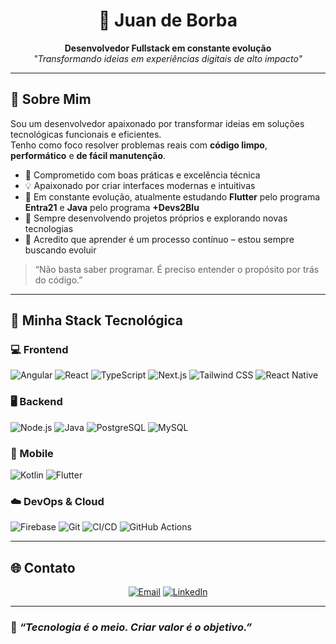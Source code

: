 <h1 align="center">🚀 Juan de Borba</h1>

<p align="center">
  <b>Desenvolvedor Fullstack em constante evolução</b><br/>
  <i>"Transformando ideias em experiências digitais de alto impacto"</i>
</p>

---

## 🧠 Sobre Mim

Sou um desenvolvedor apaixonado por transformar ideias em soluções tecnológicas funcionais e eficientes.  
Tenho como foco resolver problemas reais com **código limpo**, **performático** e **de fácil manutenção**.

- 🎯 Comprometido com boas práticas e excelência técnica
- 💡 Apaixonado por criar interfaces modernas e intuitivas
- 🚀 Em constante evolução, atualmente estudando **Flutter** pelo programa **Entra21** e **Java** pelo programa **+Devs2Blu**
- 🔧 Sempre desenvolvendo projetos próprios e explorando novas tecnologias
- 🧠 Acredito que aprender é um processo contínuo – estou sempre buscando evoluir

> “Não basta saber programar. É preciso entender o propósito por trás do código.”


---

## 🚀 Minha Stack Tecnológica

### 💻 Frontend
![Angular](https://img.shields.io/badge/Angular-DD0031?style=for-the-badge&logo=angular&logoColor=white)
![React](https://img.shields.io/badge/React-20232A?style=for-the-badge&logo=react&logoColor=61DAFB)
![TypeScript](https://img.shields.io/badge/TypeScript-3178C6?style=for-the-badge&logo=typescript&logoColor=white)
![Next.js](https://img.shields.io/badge/Next.js-000000?style=for-the-badge&logo=nextdotjs&logoColor=white)
![Tailwind CSS](https://img.shields.io/badge/Tailwind_CSS-38B2AC?style=for-the-badge&logo=tailwind-css&logoColor=white)
![React Native](https://img.shields.io/badge/React_Native-20232A?style=for-the-badge&logo=react&logoColor=61DAFB)

### 🖥️ Backend
![Node.js](https://img.shields.io/badge/Node.js-339933?style=for-the-badge&logo=node.js&logoColor=white)
![Java](https://img.shields.io/badge/Java-ED8B00?style=for-the-badge&logo=java&logoColor=white)
![PostgreSQL](https://img.shields.io/badge/PostgreSQL-316192?style=for-the-badge&logo=postgresql&logoColor=white)
![MySQL](https://img.shields.io/badge/MySQL-00758F?style=for-the-badge&logo=mysql&logoColor=white)

### 📱 Mobile
![Kotlin](https://img.shields.io/badge/Kotlin-7F52FF?style=for-the-badge&logo=kotlin&logoColor=white)
![Flutter](https://img.shields.io/badge/Flutter-02569B?style=for-the-badge&logo=flutter&logoColor=white)

### ☁️ DevOps & Cloud
![Firebase](https://img.shields.io/badge/Firebase-FFCA28?style=for-the-badge&logo=firebase&logoColor=black)
![Git](https://img.shields.io/badge/Git-F05032?style=for-the-badge&logo=git&logoColor=white)
![CI/CD](https://img.shields.io/badge/CI%2FCD-30363D?style=for-the-badge&logo=githubactions&logoColor=white)
![GitHub Actions](https://img.shields.io/badge/GitHub_Actions-2088FF?style=for-the-badge&logo=githubactions&logoColor=white)

---

## 🌐 Contato

<div align="center">

[![Email](https://img.shields.io/badge/Email-EA4335?style=for-the-badge&logo=gmail&logoColor=white)](mailto:juanborba033@gmail.com)
[![LinkedIn](https://img.shields.io/badge/LinkedIn-0077B5?style=for-the-badge&logo=linkedin&logoColor=white)](https://linkedin.com/in/juan-de-borba-9855882a0)

</div>

---

### 💬 *“Tecnologia é o meio. Criar valor é o objetivo.”*
